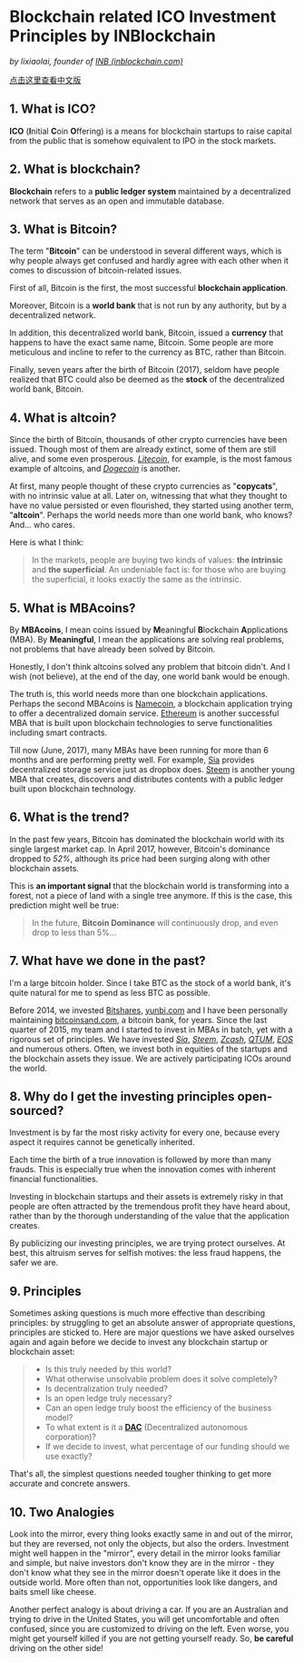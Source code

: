 # Blockchain related ICO Investment Principles by INBlockchain

*by lixiaolai, founder of [INB (inblockchain.com)](http://inblockchain.com)*

[点击这里查看中文版](Chinese.md)


## 1. What is ICO?

**ICO** (**I**nitial **C**oin **O**ffering) is a means for blockchain startups to raise capital from the public that is somehow equivalent to IPO in the stock markets.

## 2. What is blockchain?

**Blockchain** refers to a **public ledger system** maintained by a decentralized network that serves as an open and immutable database.

## 3. What is Bitcoin?

The term "**Bitcoin**" can be understood in several different ways, which is why people always get confused and hardly agree with each other when it comes to discussion of bitcoin-related issues.

First of all, Bitcoin is the first, the most successful **blockchain application**.

Moreover, Bitcoin is a **world bank** that is not run by any authority, but by a decentralized network.

In addition, this decentralized world bank, Bitcoin, issued a **currency** that happens to have the exact same name, Bitcoin. Some people are more meticulous and incline to refer to the currency as BTC, rather than Bitcoin.

Finally, seven years after the birth of Bitcoin (2017), seldom have people realized that BTC could also be deemed as the **stock** of the decentralized world bank, Bitcoin.

## 4. What is altcoin?

Since the birth of Bitcoin, thousands of other crypto currencies have been issued. Though most of them are already extinct, some of them are still alive, and some even prosperous. *[Litecoin](https://litecoin.com/)*, for example, is the most famous example of altcoins, and *[Dogecoin](http://dogecoin.com/)* is another.

At first, many people thought of these crypto currencies as "**copycats**", with no intrinsic value at all. Later on, witnessing that what they thought to have no value persisted or even flourished, they started using another term, "**altcoin**". Perhaps the world needs more than one world bank, who knows? And... who cares.

Here is what I think:

> In the markets, people are buying two kinds of values: **the intrinsic** and **the superficial**. An undeniable fact is: for those who are buying the superficial, it looks exactly the same as the intrinsic.

## 5. What is MBAcoins?

By **MBAcoins**, I mean coins issued by **M**eaningful **B**lockchain **A**pplications (MBA). By **Meaningful**, I mean the applications are solving real problems, not problems that have already been solved by Bitcoin.

Honestly, I don't think altcoins solved any problem that bitcoin didn't. And I wish (not believe), at the end of the day, one world bank would be enough.

The truth is, this world needs more than one blockchain applications. Perhaps the second MBAcoins is [Namecoin](https://namecoin.org/), a blockchain application trying to offer a decentralized domain service. [Ethereum](https://www.ethereum.org/) is another successful MBA that is built upon blockchain technologies to serve functionalities including smart contracts.

Till now (June, 2017), many MBAs have been running for more than 6 months and are performing pretty well. For example, [Sia](http://sia.tech/) provides decentralized storage service just as dropbox does. [Steem](https://steemit.com/) is another young MBA that creates, discovers and distributes contents with a public ledger built upon blockchain technology.

## 6. What is the trend?

In the past few years, Bitcoin has dominated the blockchain world with its single largest market cap. In April 2017, however, Bitcoin's dominance dropped to *52%*, although its price had been surging along with other blockchain assets.

This is **an important signal** that the blockchain world is transforming into a forest, not a piece of land with a single tree anymore. If this is the case, this prediction might well be true:

> In the future, **Bitcoin Dominance** will continuously drop, and even drop to less than 5%...

## 7. What have we done in the past?

I'm a large bitcoin holder. Since I take BTC as the stock of a world bank, it's quite natural for me to spend as less BTC as possible.

Before 2014, we invested [Bitshares](https://bitshares.org/), [yunbi.com](https://yunbi.com) and I have been personally maintaining [bitcoinsand.com](http://bitcoinsand.com), a bitcoin bank, for years. Since the last quarter of 2015, my team and I started to invest in MBAs in batch, yet with a rigorous set of principles. We have invested *[Sia](http://sia.tech/)*, *[Steem](https://steemit.com/)*, *[Zcash](https://z.cash/)*, *[QTUM](https://qtum.org/en/)*, *[EOS](https://bitcointalk.org/index.php?topic=1904415.0)* and numerous others. Often, we invest both in equities of the startups and the blockchain assets they issue. We are actively participating ICOs around the world.

## 8. Why do I get the investing principles open-sourced?

Investment is by far the most risky activity for every one, because every aspect it requires cannot be genetically inherited.

Each time the birth of a true innovation is followed by more than many frauds. This is especially true when the innovation comes with inherent financial functionalities.

Investing in blockchain startups and their assets is extremely risky in that people are often attracted by the tremendous profit they have heard about, rather than by the thorough understanding of the value that the application creates.

By publicizing our investing principles, we are trying protect ourselves. At best, this altruism serves for selfish motives: the less fraud happens, the safer we are.

## 9. Principles

Sometimes asking questions is much more effective than describing principles: by struggling to get an absolute answer of appropriate questions, principles are sticked to. Here are major questions we have asked ourselves again and again before we decide to invest any blockchain startup or blockchain asset:

> - Is this truly needed by this world?
> - What otherwise unsolvable problem does it solve completely?
> - Is decentralization truly needed?
> - Is an open ledge truly necessary?
> - Can an open ledge truly boost the efficiency of the business model?
> - To what extent is it a **[DAC](https://www.youtube.com/watch?v=v26zjoNd-Cs)** (Decentralized autonomous corporation)?
> - If we decide to invest, what percentage of our funding should we use exactly?

That's all, the simplest questions needed tougher thinking to get more accurate and concrete answers.

## 10. Two Analogies

Look into the mirror, every thing looks exactly same in and out of the mirror, but they are reversed, not only the objects, but also the orders. Investment might well happen in the "mirror", every detail in the mirror looks familiar and simple, but naive investors don't know they are in the mirror - they don't know what they see in the mirror doesn't operate like it does in the outside world. More often than not, opportunities look like dangers, and baits smell like cheese.

Another perfect analogy is about driving a car. If you are an Australian and trying to drive in the United States, you will get uncomfortable and often confused, since you are customized to driving on the left. Even worse, you might get yourself killed if you are not getting yourself ready. So, **be careful** driving on the other side!
